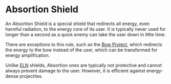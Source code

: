 # Absortion Shield

An Absortion Shield is a special shield that redirects all energy, even harmful radiation, to the energy core of its
user. It is typically never used for longer than a second as a quick enemy can take the user down in little time.

There are exceptions to this rule, such as the [Bow Project][BowProject], which redirects the energy to the bow instead
of the user, which can be transformed for energy amplification.

Unlike [ELN] shields, Absortion ones are typically not protective and cannot always prevent damage to the user. However,
it is efficient against energy-dense projectiles.

[BowProject]: ../projects/bow-project.md
[ELN]: ./eln.md
